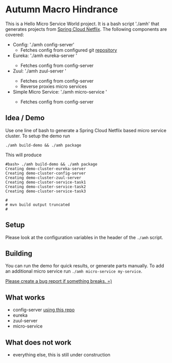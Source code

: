 # Autumn Macro Hindrance

This is a Hello Micro Service World project. It is a bash script './amh' that generates projects from [Spring Cloud Netflix][3].
The following components are covered:

- Config: './amh config-server'
	- Fetches config from configured git [repository][2]
- Eureka: './amh eureka-server <app-name>'
	- Fetches config from config-server
- Zuul: './amh zuul-server <app-name>'
	- Fetches config from config-server
	- Reverse proxies micro services
- Simple Micro Service: './amh micro-service <app-name>'
	- Fetches config from config-server

## Idea / Demo

Use one line of bash to generate a Spring Cloud Netflix based micro service cluster.
To setup the demo run

```
./amh build-demo && ./amh package
```

This will produce

```
#bash> ./amh build-demo && ./amh package
Creating demo-cluster-eureka-server
Creating demo-cluster-config-server
Creating demo-cluster-zuul-server
Creating demo-cluster-service-task1
Creating demo-cluster-service-task2
Creating demo-cluster-service-task3

#
# mvn build output truncated
#
```

## Setup
Please look at the configuration variables in the header of the `./amh` script.

## Building

You can run the demo for quick results, or generate parts manually.
To add an additional micro service run `./amh micro-service my-service`.

[Please create a bug report if something breaks. =)][1]

## What works
- config-server [using this repo][2]
- eureka
- zuul-server
- micro-service


## What does not work
- everything else, this is still under construction

[1]: https://github.com/uvwxy/autumn-macro-hindrance/issues
[2]: https://github.com/uvwxy/amh-demo-cluster-config
[3]: http://cloud.spring.io/spring-cloud-static/spring-cloud-netflix/1.1.5.RELEASE/